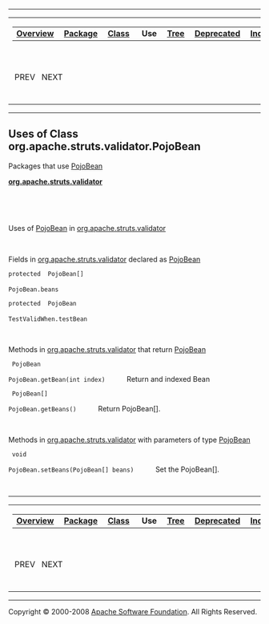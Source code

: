 ------------------------------------------------------------------------

<span id="navbar_top"></span> [](#skip-navbar_top "Skip navigation links")

<table>
<colgroup>
<col width="50%" />
<col width="50%" />
</colgroup>
<tbody>
<tr class="odd">
<td align="left"><span id="navbar_top_firstrow"></span>
<table>
<tbody>
<tr class="odd">
<td align="left"><a href="../../../../../overview-summary.html.md"><strong>Overview</strong></a> </td>
<td align="left"><a href="../package-summary.html.md"><strong>Package</strong></a> </td>
<td align="left"><a href="../../../../../org/apache/struts/validator/PojoBean.html.md" title="class in org.apache.struts.validator"><strong>Class</strong></a> </td>
<td align="left"> <strong>Use</strong> </td>
<td align="left"><a href="../package-tree.html.md"><strong>Tree</strong></a> </td>
<td align="left"><a href="../../../../../deprecated-list.html.md"><strong>Deprecated</strong></a> </td>
<td align="left"><a href="../../../../../index-all.html.md"><strong>Index</strong></a> </td>
<td align="left"><a href="../../../../../help-doc.html.md"><strong>Help</strong></a> </td>
</tr>
</tbody>
</table></td>
<td align="left"></td>
</tr>
<tr class="even">
<td align="left"> PREV   NEXT</td>
<td align="left"><a href="../../../../../index.html.md?org/apache/struts/validator//class-usePojoBean.html"><strong>FRAMES</strong></a>    <a href="PojoBean.html"><strong>NO FRAMES</strong></a>    
<a href="../../../../../allclasses-noframe.html.md"><strong>All Classes</strong></a></td>
</tr>
</tbody>
</table>

<span id="skip-navbar_top"></span>

------------------------------------------------------------------------

**Uses of Class
 org.apache.struts.validator.PojoBean**
---------------------------------------

Packages that use [PojoBean](../../../../../org/apache/struts/validator/PojoBean.html.md "class in org.apache.struts.validator")

[**org.apache.struts.validator**](#org.apache.struts.validator)

  

 

<span id="org.apache.struts.validator"></span>

Uses of [PojoBean](../../../../../org/apache/struts/validator/PojoBean.html.md "class in org.apache.struts.validator") in [org.apache.struts.validator](../../../../../org/apache/struts/validator/package-summary.html)

 

Fields in [org.apache.struts.validator](../../../../../org/apache/struts/validator/package-summary.html.md) declared as [PojoBean](../../../../../org/apache/struts/validator/PojoBean.html "class in org.apache.struts.validator")

`protected  PojoBean[]`

`PojoBean.beans`
            

`protected  PojoBean`

`TestValidWhen.testBean`
            

 

Methods in [org.apache.struts.validator](../../../../../org/apache/struts/validator/package-summary.html.md) that return [PojoBean](../../../../../org/apache/struts/validator/PojoBean.html "class in org.apache.struts.validator")

` PojoBean`

`PojoBean.getBean(int index)`
           Return and indexed Bean

` PojoBean[]`

`PojoBean.getBeans()`
           Return PojoBean[].

 

Methods in [org.apache.struts.validator](../../../../../org/apache/struts/validator/package-summary.html.md) with parameters of type [PojoBean](../../../../../org/apache/struts/validator/PojoBean.html "class in org.apache.struts.validator")

` void`

`PojoBean.setBeans(PojoBean[] beans)`
           Set the PojoBean[].

 

------------------------------------------------------------------------

<span id="navbar_bottom"></span> [](#skip-navbar_bottom "Skip navigation links")

<table>
<colgroup>
<col width="50%" />
<col width="50%" />
</colgroup>
<tbody>
<tr class="odd">
<td align="left"><span id="navbar_bottom_firstrow"></span>
<table>
<tbody>
<tr class="odd">
<td align="left"><a href="../../../../../overview-summary.html.md"><strong>Overview</strong></a> </td>
<td align="left"><a href="../package-summary.html.md"><strong>Package</strong></a> </td>
<td align="left"><a href="../../../../../org/apache/struts/validator/PojoBean.html.md" title="class in org.apache.struts.validator"><strong>Class</strong></a> </td>
<td align="left"> <strong>Use</strong> </td>
<td align="left"><a href="../package-tree.html.md"><strong>Tree</strong></a> </td>
<td align="left"><a href="../../../../../deprecated-list.html.md"><strong>Deprecated</strong></a> </td>
<td align="left"><a href="../../../../../index-all.html.md"><strong>Index</strong></a> </td>
<td align="left"><a href="../../../../../help-doc.html.md"><strong>Help</strong></a> </td>
</tr>
</tbody>
</table></td>
<td align="left"></td>
</tr>
<tr class="even">
<td align="left"> PREV   NEXT</td>
<td align="left"><a href="../../../../../index.html.md?org/apache/struts/validator//class-usePojoBean.html"><strong>FRAMES</strong></a>    <a href="PojoBean.html"><strong>NO FRAMES</strong></a>    
<a href="../../../../../allclasses-noframe.html.md"><strong>All Classes</strong></a></td>
</tr>
</tbody>
</table>

<span id="skip-navbar_bottom"></span>

------------------------------------------------------------------------

Copyright © 2000-2008 [Apache Software Foundation](http://www.apache.org/). All Rights Reserved.
